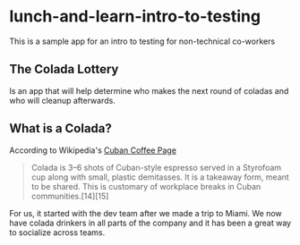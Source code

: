 # lunch-and-learn-intro-to-testing
This is a sample app for an intro to testing for non-technical co-workers

## The Colada Lottery 
Is an app that will help determine who makes the next round of coladas and who will cleanup afterwards.


## What is a Colada?
According to Wikipedia's [Cuban Coffee Page](https://en.wikipedia.org/wiki/Cuban_espresso)
> Colada is 3–6 shots of Cuban-style espresso served in a Styrofoam cup along with small, plastic demitasses. 
> It is a takeaway form, meant to be shared. This is customary of workplace breaks in Cuban communities.[14][15]

For us, it started with the dev team after we made a trip to Miami. We now have colada drinkers in all parts of 
the company and it has been a great way to socialize across teams.
